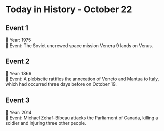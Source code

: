# Today in History - October 22

## Event 1
📅 Year: 1975  
📝 Event: The Soviet uncrewed space mission Venera 9 lands on Venus.

## Event 2
📅 Year: 1866  
📝 Event: A plebiscite ratifies the annexation of Veneto and Mantua to Italy, which had occurred three days before on October 19.

## Event 3
📅 Year: 2014  
📝 Event: Michael Zehaf-Bibeau attacks the Parliament of Canada, killing a soldier and injuring three other people.

